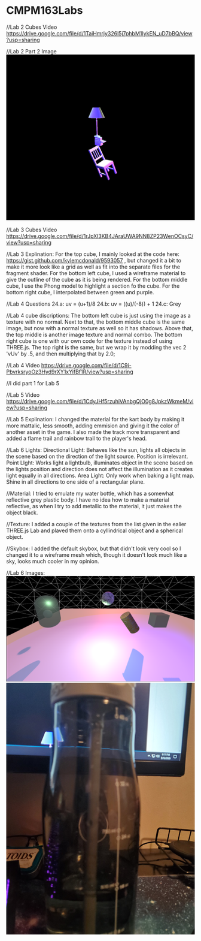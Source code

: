 # CMPM163Labs

//Lab 2 Cubes Video
https://drive.google.com/file/d/1TaiHmrjy326l5j7phbM1IykEN_uD7bBQ/view?usp=sharing

//Lab 2 Part 2 Image
![](Lab%202/Part2.PNG)

//Lab 3 Cubes Video
https://drive.google.com/file/d/1rJpXl3KB4JAraUWA9NN8ZP23WenOCsyC/view?usp=sharing

//Lab 3 Explination:
For the top cube, I mainly looked at the code here:
https://gist.github.com/kylemcdonald/9593057 ,
but changed it a bit to make it more look like a grid as well as fit into the separate
files for the fragment shader. 
For the bottom left cube, I used a wireframe material to give the outline of the cube as
it is being rendered. 
For the bottom middle cube, I use the Phong model to highlight a section fo the cube. 
For the bottom right cube, I interpolated between green and purple. 

//Lab 4 Questions
24.a: uv = (u+1)/8
24.b: uv = ((u)/(-8)) + 1
24.c: Grey

//Lab 4 cube discriptions:
The bottom left cube is just using the image as a texture with no normal.
Next to that, the bottom middle cube is the same image, but now with a normal texture 
as well so it has shadows. 
Above that, the top middle is another image texture and normal combo.
The bottom right cube is one with our own code for the texture instead of using THREE.js.
The top right is the same, but we wrap it by modding the vec 2 'vUv' by .5, and then 
multiplying that by 2.0;

//Lab 4 Video
https://drive.google.com/file/d/1C9i-PbvrksryoOz3Hyd9rXY1xYifBf1R/view?usp=sharing

//I did part 1 for Lab 5

//Lab 5 Video
https://drive.google.com/file/d/1CdyJHf5rzuhiVAnbgQjO0g8JpkzWkmeM/view?usp=sharing

//Lab 5 Explination:
I changed the material for the kart body by making it more mattalic, less smooth, adding
emmision and giving it the color of another asset in the game. I also made the track more 
transparent and added a flame trail and rainbow trail to the player's head. 

//Lab 6 Lights: 
Directional Light: Behaves like the sun, lights all objects in the scene based on the direction of the light 
source. Position is irrelevant. 
Point LIght: Works light a lightbulb, illuminates object in the scene based on the lights position and 
direction does not affect the illumination as it creates light equally in all directions. 
Area Light: Only work when baking a light map. Shine in all directions to one side of a rectangular plane. 

//Material: 
I tried to emulate my water bottle, which has a somewhat reflective grey plastic body. I have no idea how 
to make a material reflective, as when I try to add metallic to the material, it just makes the object 
black. 

//Texture: 
I added a couple of the textures from the list given in the ealier THREE.js Lab and plaved them onto a 
cyllindrical object and a spherical object.

//Skybox: 
I added the default skybox, but that didn't look very cool so I changed it to a wireframe mesh which, 
though it doesn't look much like a sky, looks much cooler in my opinion. 

//Lab 6 Images:
![](Lab%206/Lab6.PNG)
![](Lab%206/waterbottle.jpg)
